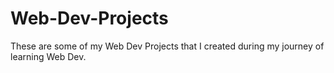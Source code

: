 # Web-Dev-Projects
These are some of my Web Dev Projects that I created during my journey of learning Web Dev.
